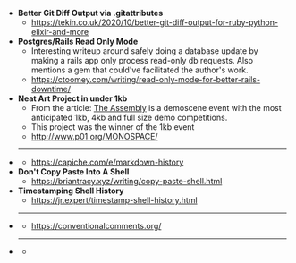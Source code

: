 - **Better Git Diff Output via .gitattributes**
  - https://tekin.co.uk/2020/10/better-git-diff-output-for-ruby-python-elixir-and-more
- **Postgres/Rails Read Only Mode**
  - Interesting writeup around safely doing a database update by making a rails app
  only process read-only db requests. Also mentions a gem that could've facilitated
  the author's work.
  - https://ctoomey.com/writing/read-only-mode-for-better-rails-downtime/
- **Neat Art Project in under 1kb**
  - From the article: [The Assembly](http://www.assembly.org/online2020/) is a demoscene event with the most anticipated 1kb, 4kb and full size demo competitions.
  - This project was the winner of the 1kb event
  - http://www.p01.org/MONOSPACE/
- ****
  - https://capiche.com/e/markdown-history
- **Don't Copy Paste Into A Shell**
  - https://briantracy.xyz/writing/copy-paste-shell.html
- **Timestamping Shell History**
  - https://jr.expert/timestamp-shell-history.html
- ****
  - https://conventionalcomments.org/
- ****
  - 